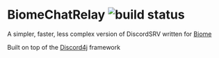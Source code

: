 # BiomeChatRelay ![build status](https://ci.biome.pw/BiomeChatRelay/badge)
A simpler, faster, less complex version of DiscordSRV written for [Biome](https://biome.pw/)

Built on top of the [Discord4j](https://github.com/Discord4J/Discord4J) framework
